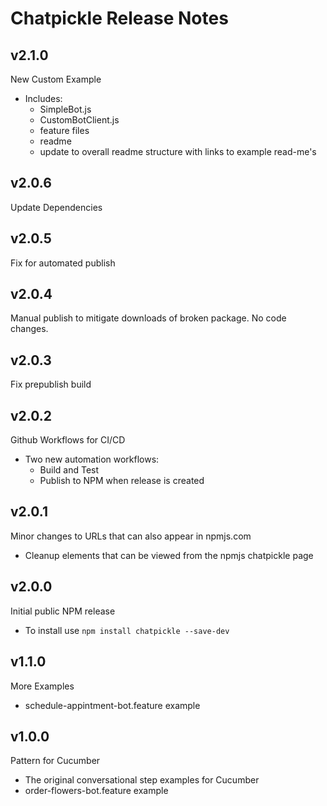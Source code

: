 # Chatpickle Release Notes

## v2.1.0
New Custom Example
* Includes:
  * SimpleBot.js
  * CustomBotClient.js
  * feature files
  * readme
  * update to overall readme structure with links to example read-me's

## v2.0.6
Update Dependencies

## v2.0.5
Fix for automated publish

## v2.0.4
Manual publish to mitigate downloads of broken package.  No code changes.

## v2.0.3
Fix prepublish build

## v2.0.2
Github Workflows for CI/CD
* Two new automation workflows:
    * Build and Test
    * Publish to NPM when release is created

## v2.0.1
Minor changes to URLs that can also appear in npmjs.com
* Cleanup elements that can be viewed from the npmjs chatpickle page

## v2.0.0
Initial public NPM release
* To install use `npm install chatpickle --save-dev`

## v1.1.0
More Examples
* schedule-appintment-bot.feature example

## v1.0.0
Pattern for Cucumber
* The original conversational step examples for Cucumber
* order-flowers-bot.feature example